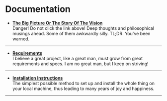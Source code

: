# Documentation

* [**The Big Picture Or The Story Of The Vision**](Our-Values)  
Danger! Do not click the link above! Deep thoughts and philosophical musings ahead. Some of them awkwardly silly. TL;DR. You've been warned.      
<hr>

* [**Requirements**](Requirements)  
I believe a great project, like a great man, must grow from great requirements and specs. I am no great man, but I keep on striving!  
<hr>

* [**Installation Instructions**](Installation.md)  
The simplest possible method to set up and install the whole thing on your local machine, thus leading to many years of joy and happiness.  
<hr>
